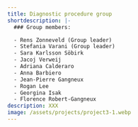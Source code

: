 ```yaml
---
title: Diagnostic procedure group
shortdescription: |-
  ### Group members:

  - Rens Zonneveld (Group leader)
  - Stefania Varani (Group leader)
  - Sara Karlsson Söbirk
  - Jacoj Verweij
  - Adriana Calderaro
  - Anna Barbiero
  - Jean-Pierre Gangneux
  - Rogan Lee
  - Georgina Isak
  - Florence Robert-Gangneux
description: XXX
image: /assets/projects/project3-1.webp
---
```


